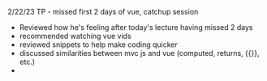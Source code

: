 2/22/23
TP - missed first 2 days of vue, catchup session

- Reviewed how he's feeling after today's lecture having missed 2 days
- recommended watching vue vids
- reviewed snippets to help make coding quicker
- discussed similarities between mvc js and vue (computed, returns, {{}}, etc.)
- 